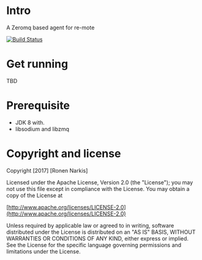 # Intro

A Zeromq based agent for re-mote

[![Build Status](https://travis-ci.org/re-ops/re-gent.png)](https://travis-ci.org/re-ops/re-gent)


# Get running

TBD

# Prerequisite

* JDK 8 with. 
* libsodium and libzmq

# Copyright and license

Copyright [2017] [Ronen Narkis]

Licensed under the Apache License, Version 2.0 (the "License");
you may not use this file except in compliance with the License.
You may obtain a copy of the License at

  [http://www.apache.org/licenses/LICENSE-2.0](http://www.apache.org/licenses/LICENSE-2.0)

Unless required by applicable law or agreed to in writing, software
distributed under the License is distributed on an "AS IS" BASIS,
WITHOUT WARRANTIES OR CONDITIONS OF ANY KIND, either express or implied.
See the License for the specific language governing permissions and
limitations under the License.
